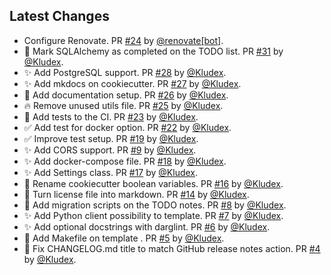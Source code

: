 ## Latest Changes

* Configure Renovate. PR [#24](https://github.com/Kludex/fastapi-template/pull/24) by [@renovate[bot]](https://github.com/apps/renovate).
* 📝 Mark SQLAlchemy as completed on the TODO list. PR [#31](https://github.com/Kludex/fastapi-template/pull/31) by [@Kludex](https://github.com/Kludex).
* ✨ Add PostgreSQL support. PR [#28](https://github.com/Kludex/fastapi-template/pull/28) by [@Kludex](https://github.com/Kludex).
* ✨ Add mkdocs on cookiecutter. PR [#27](https://github.com/Kludex/fastapi-template/pull/27) by [@Kludex](https://github.com/Kludex).
* 📝 Add documentation setup. PR [#26](https://github.com/Kludex/fastapi-template/pull/26) by [@Kludex](https://github.com/Kludex).
* 🔥 Remove unused utils file. PR [#25](https://github.com/Kludex/fastapi-template/pull/25) by [@Kludex](https://github.com/Kludex).
* 👷 Add tests to the CI. PR [#23](https://github.com/Kludex/fastapi-template/pull/23) by [@Kludex](https://github.com/Kludex).
* ✅ Add test for docker option. PR [#22](https://github.com/Kludex/fastapi-template/pull/22) by [@Kludex](https://github.com/Kludex).
* ✅ Improve test setup. PR [#19](https://github.com/Kludex/fastapi-template/pull/19) by [@Kludex](https://github.com/Kludex).
* ✨ Add CORS support. PR [#9](https://github.com/Kludex/fastapi-template/pull/9) by [@Kludex](https://github.com/Kludex).
* ✨ Add docker-compose file. PR [#18](https://github.com/Kludex/fastapi-template/pull/18) by [@Kludex](https://github.com/Kludex).
* ✨ Add Settings class. PR [#17](https://github.com/Kludex/fastapi-template/pull/17) by [@Kludex](https://github.com/Kludex).
* 🚚 Rename cookiecutter boolean variables. PR [#16](https://github.com/Kludex/fastapi-template/pull/16) by [@Kludex](https://github.com/Kludex).
* 🚚 Turn license file into markdown. PR [#14](https://github.com/Kludex/fastapi-template/pull/14) by [@Kludex](https://github.com/Kludex).
* 📝 Add migration scripts on the TODO notes. PR [#8](https://github.com/Kludex/fastapi-template/pull/8) by [@Kludex](https://github.com/Kludex).
* ✨ Add Python client possibility to template. PR [#7](https://github.com/Kludex/fastapi-template/pull/7) by [@Kludex](https://github.com/Kludex).
* ✨ Add optional docstrings with darglint. PR [#6](https://github.com/Kludex/fastapi-template/pull/6) by [@Kludex](https://github.com/Kludex).
* 🔨 Add Makefile on template . PR [#5](https://github.com/Kludex/fastapi-template/pull/5) by [@Kludex](https://github.com/Kludex).
* 🐛 Fix CHANGELOG.md title to match GitHub release notes action. PR [#4](https://github.com/Kludex/fastapi-template/pull/4) by [@Kludex](https://github.com/Kludex).
